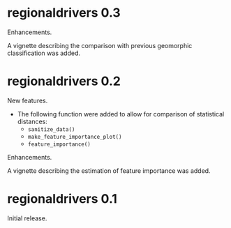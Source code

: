 # regionaldrivers 0.3

Enhancements.

A vignette describing the comparison with previous geomorphic classification was added.

# regionaldrivers 0.2

New features.

- The following function were added to allow for comparison of statistical distances:
	+ `sanitize_data()`
	+ `make_feature_importance_plot()`
	+ `feature_importance()`

Enhancements.

A vignette describing the estimation of feature importance was added.


# regionaldrivers 0.1

Initial release.